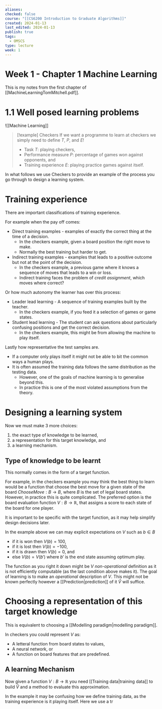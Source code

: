 ```yaml
---
aliases: 
checked: false
course: "[[CS6200 Introduction to Graduate Algorithms]]"
created: 2024-01-13
last_edited: 2024-01-13
publish: true
tags:
  - OMSCS
type: lecture
week: 1
---
```

# Week 1 - Chapter 1 Machine Learning

This is my notes from the first chapter of [[MachineLearningTomMitchell.pdf]].

# 1.1 Well posed learning problems

![[Machine Learning]]

>[!example] Checkers
>If we want a programme to learn at checkers we simply need to define $T$, $P$, and $E$!
>- Task $T$: playing checkers,
>- Performance measure $P$: percentage of games won against opponents, and
>- Training experience $E$: playing practice games against itself.

In what follows we use Checkers to provide an example of the process you go through to design a learning system.
# Training experience

There are important classifications of training experience.

For example when the pay off comes:
- Direct training examples - examples of exactly the correct thing at the time of a decision. 
	- In the checkers example, given a board position the right move to make. 
	- Normally the best training but harder to get.
- Indirect training examples - examples that leads to a positive outcome but not at the point of the decision. 
	- In the checkers example, a previous game where it knows a sequence of moves that leads to a win or loss.
	- Indirect training faces the problem of *credit assignment*, which moves where correct?

Or how much autonomy the learner has over this process:
- Leader lead learning - A sequence of training examples built by the teacher.
	- In the checkers example, if you feed it a selection of games or game states.
- Student lead learning - The student can ask questions about particularly confusing positions and get the correct decision.
	- In the checkers example, this might be from allowing the machine to play itself.

Lastly how representative the test samples are. 
- If a computer only plays itself it might not be able to bit the common ways a human plays.
- It is often assumed the training data follows the same distribution as the testing data. 
	- However, one of the goals of machine learning is to generalise beyond this.
	- In practice this is one of the most violated assumptions from the theory.

# Designing a learning system

Now we must make 3 more choices:
1. the exact type of knowledge to be learned,
2. a representation for this target knowledge, and 
3. a learning mechanism.

## Type of knowledge to be learnt

This normally comes in the form of a target function. 

For example, in the checkers example you may think the best thing to learn would be a function that choose the best move for a given state of the board $ChooseMove: B \rightarrow B$, where $B$ is the set of legal board states. However, in practice this is quite complicated. The preferred option is the board evaluation function $V: B \rightarrow \mathbb{R}$, that assigns a score to each state of the board for one player. 

It is important to be specific with the target function, as it may help simplify design decisions later.

In the example above we can may explicit expectations on $V$ such as $b \in B$ 
- if it is won then $V(b) = 100$,
- if it is lost then $V(b) = -100$,
- if it is drawn then $V(b) = 0$, and
- else $V(b) = V(b')$ where $b'$ is the end state assuming optimum play.

The function as you right it down might be $V$ *non-operational* definition as it is not efficiently computable (as the last condition above makes it). The goal of learning is to make an *operational* description of $V$. This might not be known perfectly however a [[Prediction|prediction]] of it $\hat{V}$ will suffice. 

# Choosing a representation of this target knowledge

This is equivalent to choosing a [[Modelling paradigm|modelling paradigm]].

In checkers you could represent $V$ as:
- A letteral function from board states to values,
- A neural network, or
- A function on board features that are predefined.

## A learning Mechanism

Now given a function $V: B \rightarrow \mathbb{R}$ you need [[Training data|training data]] to build $\hat{V}$ and a method to evaluate this approximation. 

In the example it may be confusing how we define training data, as the training experience is it playing itself. Here we use a tr